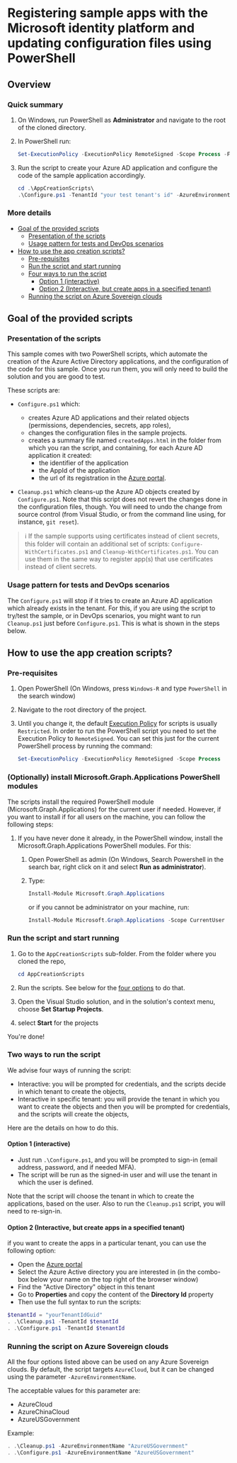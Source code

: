 # Registering sample apps with the Microsoft identity platform and updating configuration files using PowerShell

## Overview

### Quick summary

1. On Windows, run PowerShell as **Administrator** and navigate to the root of the cloned directory.
1. In PowerShell run:

   ```PowerShell
   Set-ExecutionPolicy -ExecutionPolicy RemoteSigned -Scope Process -Force
   ```

1. Run the script to create your Azure AD application and configure the code of the sample application accordingly.

   ```PowerShell
   cd .\AppCreationScripts\
   .\Configure.ps1 -TenantId "your test tenant's id" -AzureEnvironmentName "[Optional] - Azure environment, defaults to 'Global'"
   ```

### More details

- [Goal of the provided scripts](#goal-of-the-provided-scripts)
  - [Presentation of the scripts](#presentation-of-the-scripts)
  - [Usage pattern for tests and DevOps scenarios](#usage-pattern-for-tests-and-DevOps-scenarios)
- [How to use the app creation scripts?](#how-to-use-the-app-creation-scripts)
  - [Pre-requisites](#pre-requisites)
  - [Run the script and start running](#run-the-script-and-start-running)
  - [Four ways to run the script](#four-ways-to-run-the-script)
    - [Option 1 (interactive)](#option-1-interactive)
    - [Option 2 (Interactive, but create apps in a specified tenant)](#option-3-Interactive-but-create-apps-in-a-specified-tenant)
  - [Running the script on Azure Sovereign clouds](#running-the-script-on-Azure-Sovereign-clouds)

## Goal of the provided scripts

### Presentation of the scripts

This sample comes with two PowerShell scripts, which automate the creation of the Azure Active Directory applications, and the configuration of the code for this sample. Once you run them, you will only need to build the solution and you are good to test.

These scripts are:

- `Configure.ps1` which:
  - creates Azure AD applications and their related objects (permissions, dependencies, secrets, app roles),
  - changes the configuration files in the sample projects.
  - creates a summary file named `createdApps.html` in the folder from which you ran the script, and containing, for each Azure AD application it created:
    - the identifier of the application
    - the AppId of the application
    - the url of its registration in the [Azure portal](https://portal.azure.com).

- `Cleanup.ps1` which cleans-up the Azure AD objects created by `Configure.ps1`. Note that this script does not revert the changes done in the configuration files, though. You will need to undo the change from source control (from Visual Studio, or from the command line using, for instance, `git reset`).

> :information_source: If the sample supports using certificates instead of client secrets, this folder will contain an additional set of scripts: `Configure-WithCertificates.ps1` and `Cleanup-WithCertificates.ps1`. You can use them in the same way to register app(s) that use certificates instead of client secrets.

### Usage pattern for tests and DevOps scenarios

The `Configure.ps1` will stop if it tries to create an Azure AD application which already exists in the tenant. For this, if you are using the script to try/test the sample, or in DevOps scenarios, you might want to run `Cleanup.ps1` just before `Configure.ps1`. This is what is shown in the steps below.

## How to use the app creation scripts?

### Pre-requisites

1. Open PowerShell (On Windows, press  `Windows-R` and type `PowerShell` in the search window)
1. Navigate to the root directory of the project.
1. Until you change it, the default [Execution Policy](https:/go.microsoft.com/fwlink/?LinkID=135170) for scripts is usually `Restricted`. In order to run the PowerShell script you need to set the Execution Policy to `RemoteSigned`. You can set this just for the current PowerShell process by running the command:

    ```PowerShell
    Set-ExecutionPolicy -ExecutionPolicy RemoteSigned -Scope Process
    ```

### (Optionally) install Microsoft.Graph.Applications PowerShell modules

The scripts install the required PowerShell module (Microsoft.Graph.Applications) for the current user if needed. However, if you want to install if for all users on the machine, you can follow the following steps:

1. If you have never done it already, in the PowerShell window, install the Microsoft.Graph.Applications PowerShell modules. For this:

   1. Open PowerShell as admin (On Windows, Search Powershell in the search bar, right click on it and select **Run as administrator**).
   2. Type:

      ```PowerShell
      Install-Module Microsoft.Graph.Applications
      ```

      or if you cannot be administrator on your machine, run:

      ```PowerShell
      Install-Module Microsoft.Graph.Applications -Scope CurrentUser
      ```

### Run the script and start running

1. Go to the `AppCreationScripts` sub-folder. From the folder where you cloned the repo,

    ```PowerShell
    cd AppCreationScripts
    ```

1. Run the scripts. See below for the [four options](#four-ways-to-run-the-script) to do that.
1. Open the Visual Studio solution, and in the solution's context menu, choose **Set Startup Projects**.
1. select **Start** for the projects

You're done!

### Two ways to run the script

We advise four ways of running the script:

- Interactive: you will be prompted for credentials, and the scripts decide in which tenant to create the objects,
- Interactive in specific tenant: you will provide the tenant in which you want to create the objects and then you will be prompted for credentials, and the scripts will create the objects,

Here are the details on how to do this.

#### Option 1 (interactive)

- Just run ``.\Configure.ps1``, and you will be prompted to sign-in (email address, password, and if needed MFA).
- The script will be run as the signed-in user and will use the tenant in which the user is defined.

Note that the script will choose the tenant in which to create the applications, based on the user. Also to run the `Cleanup.ps1` script, you will need to re-sign-in.

#### Option 2 (Interactive, but create apps in a specified tenant)

  if you want to create the apps in a particular tenant, you can use the following option:
  
- Open the [Azure portal](https://portal.azure.com)
- Select the Azure Active directory you are interested in (in the combo-box below your name on the top right of the browser window)
- Find the "Active Directory" object in this tenant
- Go to **Properties** and copy the content of the **Directory Id** property
- Then use the full syntax to run the scripts:

```PowerShell
$tenantId = "yourTenantIdGuid"
. .\Cleanup.ps1 -TenantId $tenantId
. .\Configure.ps1 -TenantId $tenantId
```

### Running the script on Azure Sovereign clouds

All the four options listed above can be used on any Azure Sovereign clouds. By default, the script targets `AzureCloud`, but it can be changed using the parameter `-AzureEnvironmentName`.

The acceptable values for this parameter are:

- AzureCloud
- AzureChinaCloud
- AzureUSGovernment

Example:

 ```PowerShell
 . .\Cleanup.ps1 -AzureEnvironmentName "AzureUSGovernment"
 . .\Configure.ps1 -AzureEnvironmentName "AzureUSGovernment"
 ```

